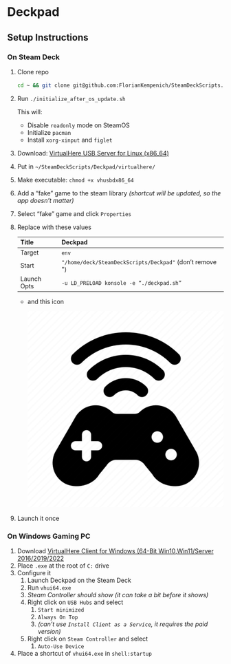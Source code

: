 # Deckpad

## Setup Instructions
### On Steam Deck

1. Clone repo
    
    ```bash
    cd ~ && git clone git@github.com:FlorianKempenich/SteamDeckScripts.git
    ```
    
2. Run `./initialize_after_os_update.sh`
    
    This will:
    
    - Disable `readonly` mode on SteamOS
    - Initialize `pacman`
    - Install `xorg-xinput` and `figlet`
3. Download: [VirtualHere USB Server for Linux (x86_64)](https://www.virtualhere.com/sites/default/files/usbserver/vhusbdx86_64)      
4. Put in `~/SteamDeckScripts/Deckpad/virtualhere/`
5. Make executable: `chmod +x vhusbdx86_64`
6. Add a “fake” game to the steam library *(shortcut will be updated, so the app doesn’t matter)*
7. Select “fake” game and click `Properties`
8. Replace with these values
    
    
    | Title | Deckpad |
    | --- | --- |
    | Target | `env` |
    | Start | `"/home/deck/SteamDeckScripts/Deckpad"` (don’t remove ") |
    | Launch Opts | `-u LD_PRELOAD konsole -e “./deckpad.sh”` |
    - and this icon
        
        ![controller_wireless_icon.png](https://github.com/FlorianKempenich/SteamDeckScripts/blob/main/Deckpad/icon.png)
        
    
9. Launch it once


### On Windows Gaming PC

1. Download [VirtualHere Client for Windows (64-Bit Win10,Win11/Server 2016/2019/2022](https://www.virtualhere.com/sites/default/files/usbclient/vhui64.exe)
2. Place `.exe` at the root of `C:` drive
3. Configure it
    1. Launch Deckpad on the Steam Deck
    2. Run `vhui64.exe`
    3. *Steam Controller should show (it can take a bit before it shows)*
    4. Right click on `USB Hubs` and select
        1. `Start minimized`
        2. `Always On Top`
        3. *(can’t use `Install Client as a Service`, it requires the paid version)*
    5. Right click on `Steam Controller` and select
        1. `Auto-Use Device`
4. Place a shortcut of `vhui64.exe` in `shell:startup`